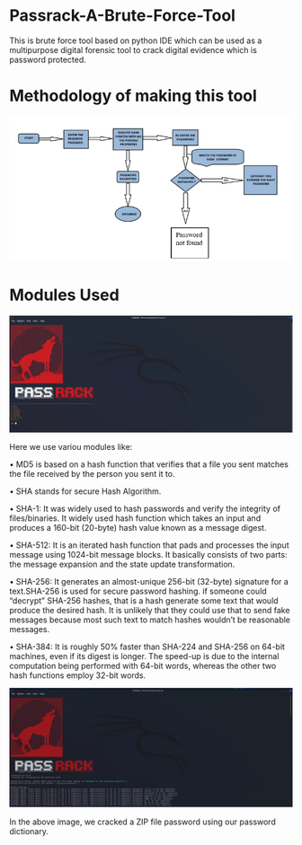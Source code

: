 # Passrack-A-Brute-Force-Tool
This is brute force tool based on python IDE which can be used as a multipurpose digital forensic tool to crack digital evidence which is password protected.

# Methodology of making this tool

![Passrack-A-Brute-Force-Tool](Methodology.png)

# Modules Used

![Passrack-A-Brute-Force-Tool](Modules.png)

Here we use variou modules like:

•	MD5 is based on a hash function that verifies that a file you sent matches the file received by the person you sent it to.

•	SHA stands for secure Hash Algorithm.

•	SHA-1: It was widely used to hash passwords and verify the integrity of files/binaries. It widely used hash function which takes an input and produces a 160-bit (20-byte) hash value known as a message digest.

•	SHA-512: It is an iterated hash function that pads and processes the input message using 1024-bit message blocks. It basically consists of two parts: the message expansion and the state update transformation.

•	SHA-256: It generates an almost-unique 256-bit (32-byte) signature for a text.SHA-256 is used for secure password hashing. if someone could “decrypt” SHA-256 hashes, that is a hash generate some text that would produce the desired hash. It is unlikely that they could use that to send fake messages because most such text to match hashes wouldn’t be reasonable messages.

•	SHA-384: It is roughly 50% faster than SHA-224 and SHA-256 on 64-bit machines, even if its digest is longer. The speed-up is due to the internal computation being performed with 64-bit words, whereas the other two hash functions employ 32-bit words.


![Passrack-A-Brute-Force-Tool](PassCrack.png)

In the above image, we cracked a ZIP file password using our password dictionary.
